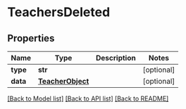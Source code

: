 # TeachersDeleted

## Properties
Name | Type | Description | Notes
------------ | ------------- | ------------- | -------------
**type** | **str** |  | [optional] 
**data** | [**TeacherObject**](TeacherObject.md) |  | [optional] 

[[Back to Model list]](README.md#documentation-for-models) [[Back to API list]](README.md#documentation-for-api-endpoints) [[Back to README]](README.md)


